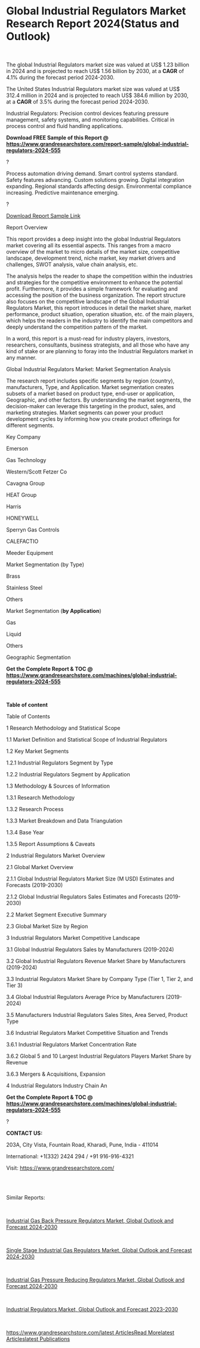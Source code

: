 <h1>Global Industrial Regulators Market Research Report 2024(Status and Outlook)</h1><br/><p>The global Industrial Regulators market size was valued at US$ 1.23 billion in 2024 and is projected to reach US$ 1.56 billion by 2030, at a <strong>CAGR</strong> of 4.1% during the forecast period 2024-2030.</p>
 
 
 
 <p>The United States Industrial Regulators market size was valued at US$ 312.4 million in 2024 and is projected to reach US$ 384.6 million by 2030, at a <strong>CAGR</strong> of 3.5% during the forecast period 2024-2030.</p>
 
 
 
 <p>Industrial Regulators: Precision control devices featuring pressure management, safety systems, and monitoring capabilities. Critical in process control and fluid handling applications.</p>
 
 
 
 <div><b>Download FREE Sample of this Report @ <a href="https://www.grandresearchstore.com/report-sample/global-industrial-regulators-2024-555">https://www.grandresearchstore.com/report-sample/global-industrial-regulators-2024-555</a></b></div>
 
 
 
 <p>? </p>
 
 
 
 <p>Process automation driving demand. Smart control systems standard. Safety features advancing. Custom solutions growing. Digital integration expanding. Regional standards affecting design. Environmental compliance increasing. Predictive maintenance emerging.</p>
 
 
 
 <p>? </p>
 
 
 
 <p><a href="https://www.grandresearchstore.com/mr-admin/report-sample/global-industrial-regulators-2024-555">Download Report Sample Link</a></p>
 
 
 
 <p>Report Overview</p>
 
 
 
 <p>This report provides a deep insight into the global Industrial Regulators market covering all its essential aspects. This ranges from a macro overview of the market to micro details of the market size, competitive landscape, development trend, niche market, key market drivers and challenges, SWOT analysis, value chain analysis, etc.</p>
 
 
 
 <p>The analysis helps the reader to shape the competition within the industries and strategies for the competitive environment to enhance the potential profit. Furthermore, it provides a simple framework for evaluating and accessing the position of the business organization. The report structure also focuses on the competitive landscape of the Global Industrial Regulators Market, this report introduces in detail the market share, market performance, product situation, operation situation, etc. of the main players, which helps the readers in the industry to identify the main competitors and deeply understand the competition pattern of the market.</p>
 
 
 
 <p>In a word, this report is a must-read for industry players, investors, researchers, consultants, business strategists, and all those who have any kind of stake or are planning to foray into the Industrial Regulators market in any manner.</p>
 
 
 
 <p>Global Industrial Regulators Market: Market Segmentation Analysis</p>
 
 
 
 <p>The research report includes specific segments by region (country), manufacturers, Type, and Application. Market segmentation creates subsets of a market based on product type, end-user or application, Geographic, and other factors. By understanding the market segments, the decision-maker can leverage this targeting in the product, sales, and marketing strategies. Market segments can power your product development cycles by informing how you create product offerings for different segments.</p>
 
 
 
 <p>Key Company</p>
 
 
 
 <p>Emerson</p>
 
 
 
 <p>Gas Technology</p>
 
 
 
 <p>Western/Scott Fetzer Co</p>
 
 
 
 <p>Cavagna Group</p>
 
 
 
 <p>HEAT Group</p>
 
 
 
 <p>Harris</p>
 
 
 
 <p>HONEYWELL</p>
 
 
 
 <p>Sperryn Gas Controls</p>
 
 
 
 <p>CALEFACTIO</p>
 
 
 
 <p>Meeder Equipment</p>
 
 
 
 <p>Market Segmentation (by Type)</p>
 
 
 
 <p>Brass</p>
 
 
 
 <p>Stainless Steel</p>
 
 
 
 <p>Others</p>
 
 
 
 <p>Market Segmentation (<strong>by Application</strong>)</p>
 
 
 
 <p>Gas</p>
 
 
 
 <p>Liquid</p>
 
 
 
 <p>Others</p>
 
 
 
 <p>Geographic Segmentation</p>
 
 
 
 <div><b>Get the Complete Report & TOC @ <a href="https://www.grandresearchstore.com/machines/global-industrial-regulators-2024-555">https://www.grandresearchstore.com/machines/global-industrial-regulators-2024-555</a></b></div>
 
 
 
 <p><br />
 
 <b>Table of content</b></p>
 
 
 
 <p>Table of Contents<br />
 
 1 Research Methodology and Statistical Scope<br />
 
 1.1 Market Definition and Statistical Scope of Industrial Regulators<br />
 
 1.2 Key Market Segments<br />
 
 1.2.1 Industrial Regulators Segment by Type<br />
 
 1.2.2 Industrial Regulators Segment by Application<br />
 
 1.3 Methodology & Sources of Information<br />
 
 1.3.1 Research Methodology<br />
 
 1.3.2 Research Process<br />
 
 1.3.3 Market Breakdown and Data Triangulation<br />
 
 1.3.4 Base Year<br />
 
 1.3.5 Report Assumptions & Caveats<br />
 
 2 Industrial Regulators Market Overview<br />
 
 2.1 Global Market Overview<br />
 
 2.1.1 Global Industrial Regulators Market Size (M USD) Estimates and Forecasts (2019-2030)<br />
 
 2.1.2 Global Industrial Regulators Sales Estimates and Forecasts (2019-2030)<br />
 
 2.2 Market Segment Executive Summary<br />
 
 2.3 Global Market Size by Region<br />
 
 3 Industrial Regulators Market Competitive Landscape<br />
 
 3.1 Global Industrial Regulators Sales by Manufacturers (2019-2024)<br />
 
 3.2 Global Industrial Regulators Revenue Market Share by Manufacturers (2019-2024)<br />
 
 3.3 Industrial Regulators Market Share by Company Type (Tier 1, Tier 2, and Tier 3)<br />
 
 3.4 Global Industrial Regulators Average Price by Manufacturers (2019-2024)<br />
 
 3.5 Manufacturers Industrial Regulators Sales Sites, Area Served, Product Type<br />
 
 3.6 Industrial Regulators Market Competitive Situation and Trends<br />
 
 3.6.1 Industrial Regulators Market Concentration Rate<br />
 
 3.6.2 Global 5 and 10 Largest Industrial Regulators Players Market Share by Revenue<br />
 
 3.6.3 Mergers & Acquisitions, Expansion<br />
 
 4 Industrial Regulators Industry Chain An</p>
 
 
 
 <div><b>Get the Complete Report & TOC @ <a href="https://www.grandresearchstore.com/machines/global-industrial-regulators-2024-555">https://www.grandresearchstore.com/machines/global-industrial-regulators-2024-555</a></b></div>
 
 
 
 <p>? </p>
 
 
 
 <p><b>CONTACT US:</b><br />
 
 203A, City Vista, Fountain Road, Kharadi, Pune, India - 411014<br />
 
 International: +1(332) 2424 294 / +91 916-916-4321<br />
 
 Visit: <a href="https://www.grandresearchstore.com/">https://www.grandresearchstore.com/</a><br />
 
 <br />
 
 <br />
 
 Similar Reports:<br />
 
 <br />
 
 <a href="https://www.grandresearchstore.com/machines/global-industrial-gas-back-pressure-regulators-forecast-2024-2030-341">Industrial Gas Back Pressure Regulators Market, Global Outlook and Forecast 2024-2030</a><br />
 
 <br />
 
 <a href="https://www.grandresearchstore.com/machines/global-single-stage-industrial-gas-regulators-forecast-2024-2030-679">Single Stage Industrial Gas Regulators Market, Global Outlook and Forecast 2024-2030</a><br />
 
 <br />
 
 <a href="https://www.grandresearchstore.com/machines/global-industrial-gas-pressure-reducing-regulators-forecast-2024-2030-226">Industrial Gas Pressure Reducing Regulators Market, Global Outlook and Forecast 2024-2030</a><br />
 
 <br />
 
 <a href="https://www.grandresearchstore.com/machines/global-industrial-regulators-forecast-2023-2030-652">Industrial Regulators Market, Global Outlook and Forecast 2023-2030</a><br />
 
 <br />
 
 <a href="https://gyeongbokgung.com">https://www.grandresearchstore.com/</a><a href="https://hallyeomaritime.com">latest Articles</a><a href="https://jingwansa.com">Read More</a><a href="https://nguoiviet.jp/">latest Articles</a><a href="https://www.intelmarketresearch.com/">latest Publications</a></p>